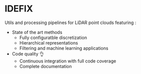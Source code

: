 IDEFIX
======

Utils and processing pipelines for LiDAR point clouds featuring :

- State of the art methods
    + Fully configuratble discretization
    + Hierarchical representations
    + Filtering and machine learning applications
- Code quality 👌
    + Continuous integration with full code coverage
    + Complete documentation
